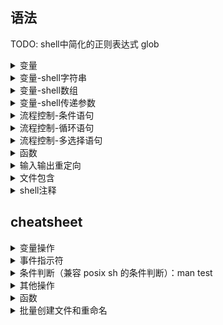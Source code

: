 ## 语法

TODO: shell中简化的正则表达式 glob

<details>
<summary>变量</summary>

## 1. 定义

- 命令只能使用英文字母，数字和下划线，不能以数字开头，不能使用关键字(bash中输入help查看关键字)
- 定义变量时，变量名和等号之间不能有空格

```
var_name="hello,world"
```

## 2. 使用

- 使用一个定义过的变量，只需要再变量名前面加`$`符号即可，如：

  ```
  var_name="hello,world"
  echo $var_name
  ```

- 为变量名加`{}`可以帮助解释器识别变量边界，这是个可选的操作

  ```
  echo ${var_name}
  ```

- 修改变量值时不需要加`$`符号

  ```
  var_name="hello,Mr liu"
  ```

## 3. 只读变量

使用`readonly`命令可将变量定义为只读变量

```
my_url="www.baidu.com"
readonly my_url
my_url="www.google.com"  # error
```

## 4. 删除变量

使用`unset`命令可以删除变量

```
unset my_url
```

## 5. 变量类型

- **局部变量：**

  局部变量再当前脚本或命令中定义，仅在当前shell实例中有效，其他shell启动的程序不能访问局部变量

- **环境变量：**

  所有程序都可以访问环境变量，许多程序靠环境变量保证其正常运行。必要时shell脚本可以定义环境变量

- **shell变量：**

  shell变量是由shell程序设置的特殊变量。shell变量中有一部分是环境变量，有一部分是局部变量，这些变量保证了shell的正常运行

</details>

<details>
<summary>变量-shell字符串</summary>

字符串和数组是shell编程中最常用的两种的数据类型。

## 1. 单引号和双引号

字符串可以用单引号，也可以用双引号。但单引号和双引号的使用有些许不同

### 1.1 单引号

```
str='this is string'
```

单引号的限制：

- 单引号里的任何字符都会原样输出，单引号字符串中的变量是无效的
- 单引号字符串中不能出现单独一个单引号（即使对单引号使用转义符也不行）。但可嵌套成对出现，可以作为拼接字符串使用

```
your_name="runoob"
greeting_2='hello, '$your_name'!'
greeting_3='hello, ${your_name}!'
echo $greeting_2 $greeting_3
```

输出结果：

```
hello, runoob! hello, ${your_name}!
```

### 1.2 双引号

双引号的优点：

- 双引号中的变量自动解析
- 双引号中转义字符自动解析

```
str="hello, i know you are \"$your_name\"!\n"
echo -e $str

str2="hello, "$your_name"!"
str3="hello, $your_name!"
echo $str2 $str3
```

输出结果：

```
hello, i know you are "runoob"!
hello, runoob! hello, runoob!
```

## 2. 获取字符串长度

```
str="abcd"
echo ${#str}  #输出 4
```

## 3. 截取子字符串

```
str="runoob is a great site"
echo ${str:1:4} #从字符串第2个字符开始截取4个字符
```

输出结果：

```
unoo
```

截取子字符串的方法：

- 1. `#` 和 `##` 截取

  `#`、`##` 表示从左边开始删除。一个 `#` 表示从左边开始删除到第一个指定的字符；两个 `##` 表示从左边开始删除到最后一个指定的字符

- 2. `%` 和 `%%` 截取

  `%`、`%%` 表示从左边开始删除。一个 `%` 表示从左边开始删除到第一个指定的字符；两个 `%%` 表示从左边开始删除到最后一个指定的字符

- 3. 指定范围截取

  - `echo $(var:0:5)` 表示从左边第一个字符开始，5表示截取的字符总个数
  - `echo $(var:7)` 表示从左边第8个字符开始，一直到结束
  - `echo $(var:0-7:3)` 表示从右边算起第7个字符开始，3表示截取的字符总个数
  - `echo $(var:0-7)` 表示从右边第7个字符开始，一直到结束

## 4. 查找子字符串


```
str="runoob is a great site"
echo `expr index "$string" io` #输出 4
```

注：反引号包起来的字串被视为命令在终端执行

</details>

<details>
<summary>变量-shell数组</summary>

bash支持一维数组（不支持多维数组），并且没有限定数组大小

数组元素下标从0开始编号，下标可以是整数或算术表达式，其值应大于或等于0

## 1. 定义数组

shell中，用括号表示数组，数组元素用"空格"符号分割开。定义数组的一般形式为：

```
数组名=(值1 值2 ... 值n)
```

例如：

```
array_name=(value0 value1 value2 value3)
```

也可以单独定义数组每个分量：

```
array_name[0]=value0
array_name[1]=value1
array_name[n]=valuen
```

可以不适用连续下标，并且下标的范围没有限制

## 2. 使用数组

使用数组元素值的一般格式是：

```
$数组名[下标]
```

例如：

```
valuen=${array_name[n]}
```

使用`@`符号可以获取数组中的所有元素，例如：

```
echo ${array_name[@]}
```

## 3. 获取数组长度

获取数组长度与获取字符串长度的方法相同，例如：

```
# 取得数组元素的个数
length=${#array_name[@]}
# 或者
length=${#array_name[*]}

# 取得数组单个元素的长度
lengthn=${#array_name[n]}
```

</details>

<details>
<summary>变量-shell传递参数</summary>

## 一、脚本内获取参数

脚本内获取参数的方式是`$n`，n代表一个数字，0为执行的文件名，1为第一个参数，2为第二个参数，以此类推...大于等于10的参数，需要加大括号，如`${10}`

## 二、脚本内与参数相关的其他特殊符号

| 参数处理 | 说明 |
| --- | --- |
| $# | 传递到脚本的参数个数 |
| $* | 以单字符串形式显示所有参数, 同$@ |
| $$ | 脚本运行的当前进程ID号 |
| $! | 后台运行的最后一个进程的ID号 |
| $- | 显示shell使用的当前选项 |
| $? | 显示最后命令的退出状态，0表示没有错误 |

### 1. `$*`和`$@`的区别：

- 相同点：都是引用所有参数
- 不同点：只有再双引号中体现出来。假设再脚本运行时写了三个参数1,2,3，则"*"等价于"1 2 3"(传递了一个参数)，而"@"等价于"1" "2" "3"(传递了三个参数)

执行下面脚本：
```
for i in "$*"; do 
    echo $i
done

for i in "$@"; do
    echo $i
done
```
输出结果如下：
```
1 2 3
1
2
3
```

## 三、实例

脚本：
```
#!/bin/bash

echo "shell传递参数";
echo "执行的文件名：$0";
echo "第一个参数：$1";
echo "第二个参数：$2";
echo "第三个参数：$3";

echo "参数个数：$#";
echo "*输出所有参数：$*";
echo "@输出所有参数：$@";
echo "脚本运行的当前进程ID号：$$";
echo "后台运行的最后一个进程的ID号：$!";
echo "显示shell使用的当前选项：$-";
echo "显示命令的退出状态：$?";
```

执行脚本，得到以下结果：
```
./test.sh arg1 arg2 arg3 arg4

shell传递参数
执行的文件名：./test.sh
第一个参数：arg1
第二个参数：arg2
第三个参数：arg3
参数个数：4
*输出所有参数：arg1 arg2 arg3 arg4
@输出所有参数：arg1 arg2 arg3 arg4
脚本运行的当前进程ID号：11085
后台运行的最后一个进程的ID号：
显示shell使用的当前选项：hB
显示命令的退出状态：0
```

</details>

<details>
<summary>流程控制-条件语句</summary>

### 1. if

```
if condition
then 
    command
    command
fi
```

写成一行：

```
if [ condition ]; then command; command; fi;
```

### 2. if-else

```
if condition
then 
    command
    command
else
    command
fi
```

### 3. if-elif-else

```
if condition
then 
    command
    command
elif condition
then
    command
    command
else
    command
fi
```

</details>

<details>
<summary>流程控制-循环语句</summary>

### 1. for

```
for var in item1 item2 ... itemN
do 
    command
    command
done
```

写成一行：

```
for var in item1 item2 ... itemN; do command; command; done;
```

### 2. while

```
while condition
do 
    command
    command
done
```

### 3. until

util循环执行一系列命令直到条件为true时停止

```
until condition
do 
    command
    command
done
```

### 4. break和continue

break命令跳出所有循环

continue命令仅仅跳出当前循环


</details>

<details>
<summary>流程控制-多选择语句</summary>

### 1. case

```
case 值 in
模式1)
    command
    command
    ;;
模式2)
    command
    command
    ;;
esac
```

例：下面脚本提示输入1到4，与每一种模式进行匹配：

```
echo '输入1到4之间的数字：'
echo '你输入的数字为：'
read aNum
case $aNum in
    1) echo '你选择了 1'
    ;;
    2) echo '你选择了 2'
    ;;
    3) echo '你选择了 3'
    ;;
    4) echo '你选择了 4'
    ;;
    *) echo '你没有输入1到4之间的数字'
    ;;
esac
```

</details>

<details>
<summary>函数</summary>

## 一、定义

shell中函数定义格式如下：
```
[ function ] funname [()]
{
    action;

    [return int;]
}
```

说明：
- 可以使用关键词`function fun()`定义，也可以直接`fun()`定义，不带任何参数
- 参数返回：可以显式加`return`返回；如果不加，将以最后一条命令运行结果作为返回值。`return`后跟数值n(0~255)
- 所有函数在使用前必须定义。必须将函数放在脚本开始部分，直至shell解释器首次发现它时，才可以使用

## 二、参数

函数参数的使用和shell脚本参数的使用相同，见[shell传递参数](shell_passing_arg.md)

## 三、实例

```
funWithReturn(){
    echo "hello, world"
    return 0
}

funWithParam(){
    echo "第一个参数为 $1 "
    echo "第二个参数为 $2 "
    echo "第十个参数为 ${10} "
    echo "第十一个参数为 ${11} "
    echo "参数共有 $# 个"
    echo "作为一个字符串输出所有参数 $* "
}

funWithReturn 
echo "funWithReturn命令的结果为 $? "

funWithParam 1 2 3 4 5 6 7 8 9 34 73
```

输出：

```
hello, world
funWithReturn命令的结果为 0
第一个参数为 1
第二个参数为 2
第十个参数为 34
第十一个参数为 73
参数共有 11 个
作为一个字符串输出所有参数 1 2 3 4 5 6 7 8 9 34 73
```

</details>

<details>
<summary>输入输出重定向</summary>

| 命令 | 说明 | 举例 |
| --- | --- | --- |
| command > file | 输出重定向到file | who > user |
| command < file | 输入重定向到file | wc -l user |
| command >> file | 输出追加到file末尾 | echo "end of file" > user |
| n > file | 将文件描述符为n的文件重定向到file | command 2 > file |
| n >> file | 将文件描述符为n的文件追加的方式重定向到file | command 2 >> file |
| n >& m | 将输出文件m和n合并 | command > file 2>&1 标准输出和标准错误合并重定向到file |
| n <& m | 将输入文件m和n合并 |  |
| << tag | 将开始标记tag和结束标记tag之间的内容作为输入 |  |

linux下，每个命令运行时都会打开三个文件：
- 标准输入文件(stdin)：stdin文件描述符为0
- 标准输出文件(stdout)：stdout文件描述符为1
- 标准错误文件(stderr)：stderr文件描述符为2

## Here Document

`Here Document`是shell中一种特殊的重定向方式。用来将输入重定向到一个交互式shell脚本或程序，其基本形式如下：
```
command << delimiter
    document
delimiter
```

**Note:**
- 结尾的delimiter一定要顶格写，前面不能有任何字符，后面也不能有任何字符，包括空格和tab

示例：
```
wc -l << EOF
    欢迎学习
    shell
    哈哈哈！
EOF
```

## `/dev/null`文件

`/dev/null`是一个特殊文件，写入到它的内容都会被丢弃；如果尝试从该文件读取内容，那么什么也读不到

```
command > /dev/null  # 将输出重定向到/dev/null
command > /dev/null 2>&1  # 丢弃stdout和stderr
```

</details>

<details>
<summary>文件包含</summary>

shell也可以包含外部脚本，这样可以很方便的封装一些公用代码

两种方式：
```
. filename
或
source filename
```

## 实例

test1.sh:
```
url="www.baidu.com"
```

test2.sh:
```
#!/bin/bash

. ./test1.sh
# 或 source ./test1.sh

echo "url=$url"
```

**Note:**
> 被包含的文件可以没有可执行权限

</details>

<details>
<summary>shell注释</summary>

## 1. 单行注释

以`#`开头的行是注释

开发过程中，如果遇到大段的代码需要临时注释起来，可以讲这段临时代码封装为函数

## 2. 多行注释

```
:<<EOF
注释内容...
注释内容...
注释内容...
EOF
```

EOF还可以使用其他符号：

```
:<<'
注释内容...
注释内容...
注释内容...
'

:<<!
注释内容...
注释内容...
注释内容...
!
```
</details>

## cheatsheet

<details>
<summary>变量操作</summary>

| 命令 | 说明 |
| --- | --- |
| `varname=value           `| 定义变量 |
| varname=value command     | 定义子进程变量并执行子进程 |
| echo $varname             | 查看变量内容 |
| echo $$                   | 查看当前 shell 的进程号 |
| echo $!                   | 查看最近调用的后台任务进程号 |
| echo $?                   | 查看最近一条命令的返回码 |
| export VARNAME=value      | 设置环境变量（将会影响到子进程） |
| <code>array[0]=valA <br /> array[1]=valB <br /> array[2]=valC</code> | 定义数组 |
| array=([0]=valA [1]=valB [2]=valC)   | 另一种方式 |
| array=(valA valB valC)               | 另一种方式 |
| ${array[i]}               | 取得数组中的元素 |
| ${#array[@]}              | 取得数组的长度 |
| ${#array[i]}              | 取得数组中某个变量的长度 |
| declare -a                | 查看所有数组 |
| declare -f                | 查看所有函数 |
| declare -F                | 查看所有函数，仅显示函数名 |
| declare -i                | 查看所有整数 |
| declare -r                | 查看所有只读变量 |
| declare -x                | 查看所有被导出成环境变量的东西 |
| declare -p varname        | 输出变量是怎么定义的（类型+值） |
| ${varname:-word}          | 如果变量不为空则返回变量，否则返回 word |
| ${varname:=word}          | 如果变量不为空则返回变量，否则赋值成 word 并返回 |
| ${varname:?message}       | 如果变量不为空则返回变量，否则打印错误信息并退出 |
| ${varname:+word}          | 如果变量不为空则返回 word，否则返回 null |
| ${varname:offset:len}     | 取得字符串的子字符串 |
| ${variable#pattern}       | 如果变量头部匹配 pattern，则删除最小匹配部分返回剩下的 |
| ${variable##pattern}      | 如果变量头部匹配 pattern，则删除最大匹配部分返回剩下的 |
| ${variable%pattern}       | 如果变量尾部匹配 pattern，则删除最小匹配部分返回剩下的 |
| ${variable%%pattern}      | 如果变量尾部匹配 pattern，则删除最大匹配部分返回剩下的 |
| ${variable/pattern/str}   | 将变量中第一个匹配 pattern 的替换成 str，并返回 |
| ${variable//pattern/str}  | 将变量中所有匹配 pattern 的地方替换成 str 并返回 |
| ${#varname}               | 返回字符串长度 |
| *(patternlist)            | 零次或者多次匹配 |
| +(patternlist)            | 一次或者多次匹配 |
| ?(patternlist)            | 零次或者一次匹配 |
| @(patternlist)            | 单词匹配 |
| !(patternlist)            | 不匹配 |
| array=($text)             | 按空格分隔 text 成数组，并赋值给变量 |
| IFS="/" array=($text)     | 按斜杆分隔字符串 text 成数组，并赋值给变量 |
| text="${array[*]}"        | 用空格链接数组并赋值给变量 |
| text=$(IFS=/; echo "${array[*]}")  | 用斜杠链接数组并赋值给变量 |
| A=( foo bar "a  b c" 42 ) | 数组定义 |
| B=("${A[@]:1:2}")         | 数组切片：B=( bar "a  b c" ) |
| C=("${A[@]:1}")           | 数组切片：C=( bar "a  b c" 42 ) |
| echo "${B[@]}"            | bar a  b c |
| echo "${B[1]}"            | a  b c |
| echo "${C[@]}"            | bar a  b c 42 |
| echo "${C[@]: -2:2}"      | a  b c 42  减号前的空格是必须的 |
| $(UNIX command)           | 运行命令，并将标准输出内容捕获并返回 |
| varname=$(id -u user)     | 将用户名为 user 的 uid 赋值给 varname 变量 |
| num=$(expr 1 + 2)         | 兼容 posix sh 的计算，使用 expr 命令计算结果 |
| num=$(expr $num + 1)      | 数字自增 |
| expr 2 \* \( 2 + 3 \)     | 兼容 posix sh 的复杂计算，输出 10 |
| num=$((1 + 2))            | 计算 1+2 赋值给 num，使用 bash 独有的 $((..)) 计算 |
| num=$(($num + 1))         | 变量递增 |
| num=$((num + 1))          | 变量递增，双括号内的 $ 可以省略 |
| num=$((1 + (2 + 3) * 2))  | 复杂计算 |

</details>


<details>
<summary>事件指示符</summary>

| 命令 | 说明 |
| --- | --- |
| !!                  | 上一条命令 |
| !^                  | 上一条命令的第一个单词 |
| !:n                 | 上一条命令的第n个单词 |
| !:n-$               | 上一条命令的第n个单词到最后一个单词 |
| !$                  | 上一条命令的最后一个单词 |
| !-n:$               | 上n条命令的最后一个单词 |
| !string             | 最近一条包含string的命令 |
| !^string1^string2   | 最近一条包含string1的命令, 快速替换string1为string2 |
| !#                  | 本条命令之前所有的输入内容 |
| !#:n                | 本条命令之前的第n个单词, 快速备份cp /etc/passwd !#:1.bak |

</details>

<details>
<summary>条件判断（兼容 posix sh 的条件判断）：man test</summary>

| 命令 | 说明 |
| --- | --- |
| statement1 && statement2  | and 操作符 |
| <code>statement1 \|\| statement2</code>  | or 操作符 |
| exp1 -a exp2              | exp1 和 exp2 同时为真时返回真（POSIX XSI扩展） |
| exp1 -o exp2              | exp1 和 exp2 有一个为真就返回真（POSIX XSI扩展） |
| ( expression )            | 如果 expression 为真时返回真，输入注意括号前反斜杆 |
| ! expression              | 如果 expression 为假那返回真 |
| str1 = str2               | 判断字符串相等，如 [ "$x" = "$y" ] && echo yes |
| str1 != str2              | 判断字符串不等，如 [ "$x" != "$y" ] && echo yes |
| str1 < str2               | 字符串小于，如 [ "$x" \< "$y" ] && echo yes |
| str2 > str2               | 字符串大于，注意 < 或 > 是字面量，输入时要加反斜杆 |
| -n str1                   | 判断字符串不为空（长度大于零） |
| -z str1                   | 判断字符串为空（长度等于零） |
| -a file                   | 判断文件存在，如 [ -a /tmp/abc ] && echo "exists" |
| -d file                   | 判断文件存在，且该文件是一个目录 |
| -e file                   | 判断文件存在，和 -a 等价 |
| -f file                   | 判断文件存在，且该文件是一个普通文件（非目录等） |
| -r file                   | 判断文件存在，且可读 |
| -s file                   | 判断文件存在，且尺寸大于0 |
| -w file                   | 判断文件存在，且可写 |
| -x file                   | 判断文件存在，且执行 |
| -N file                   | 文件上次修改过后还没有读取过 |
| -O file                   | 文件存在且属于当前用户 |
| -G file                   | 文件存在且匹配你的用户组 |
| file1 -nt file2           | 文件1 比 文件2 新 |
| file1 -ot file2           | 文件1 比 文件2 旧 |
| num1 -eq num2             | 数字判断：num1 == num2 |
| num1 -ne num2             | 数字判断：num1 != num2 |
| num1 -lt num2             | 数字判断：num1 < num2 |
| num1 -le num2             | 数字判断：num1 <= num2 |
| num1 -gt num2             | 数字判断：num1 > num2 |
| num1 -ge num2             | 数字判断：num1 >= num2 |

</details>

<details>
<summary>其他操作</summary>

| 命令 | 说明 | 备注 |
| --- | --- | --- |
| **环境变量** |  |  |
| **算术运算符** |  |  |
| `+` | 加法 | \`expr a + b\` |
| `-` | 减法 | \`expr a - b\` |
| `*` | 乘法 | \`expr a * b\` |
| `%` | 取余 | \`expr a % b\` |
| `=` | 赋值 | a=$b 将变量b的值赋给a |
| `==` | 相等 | [ $a == $b ] 比较a和b两个的值 |
| `!=` | 不相等 | [ $a != $b ] 比较a和b两个的值 |
| **关系运算符** | | |
| `-eq` | 检测两个数是否相等 | [ $a -eq $b ] |
| `-ne` | 检测两个数是否不相等 | [ $a -ne $b ] |
| `-gt` | 检测左边的数是否大于右边的 | [ $a -gt $b ] |
| `-lt` | 检测左边的数是否小于右边的 | [ $a -lt $b ] |
| `-ge` | 检测左边的数是否大于等于右边的 | [ $a -ge $b ] |
| `-le` | 检测左边的数是否小于等于右边的 | [ $a -le $b ] |
| **布尔运算符** |  |  |
| `!` | 非运算 | [ ! false ] 返回true |
| `-o` | 或运算 | [ $a -lt 20 -o $b -gt 100 ] |
| `-a` | 与运算 | [ $a -lt 20 -a $b -gt 100 ] |
| **逻辑运算符** |  |  |
| `&&` | AND | [ $a -lt 100 && $b -gt 100 ] |
| <code>\|\|</code> | OR | [ $a -lt 100 \|\| $b -gt 100 ] |
| **字符串运算符** |  |  |
| `=` | 检测两个字符串是否相等 | [ $a = $b $a == $b可以表达同样的效果 ] |
| `!=` | 检测两个字符串是否不相等 | [ $a != $b ] |
| `str1 > str2` | str1排列在str2之后 | "<"号需要用引号引起来或者用反斜杠转义，否则会被解释为重定向操作符 |
| `str1 < str2` | str1排列在str2之前 | ">"号需要用引号引起来或者用反斜杠转义，否则会被解释为重定向操作符 |
| `-z` | 检测字符串长度是否为0 | [ -z $a ] | 
| `-n` | 检测字符串长度大于零 | [ -n $a ] |
| `$` | 检测字符串是否为空，不为空返回true | [ $a ]返回true |
| **测试文件表达式** |  |  |
| `file1 -ef file2` | file1和file2拥有相同的索引号(硬链接链接的两个文件) |  |
| `file1 -nt file2` | file1新于file2 |  |
| `file1 -ot file2` | file1早于file2 |  |
| `-b file` | file存在并且是一个块设备文件 |  |
| `-c file` | file存在并且是一个字符设备文件 |  |
| `-d file` | file存在并且是一个目录 |  |
| `-e file` | file存在|  |
| `-f file` | file存在并且是一个普通文件 |  |
| `-g file` | file存在并且设置了组ID |  |
| `-G file` | file存在并且由有效组ID拥有 |  |
| `-k file` | file存在并且设置了"sticky bit" |  |
| `-L file` | file存在并且是一个符号链接 |  |
| `-O file` | file存在并且由有效用户ID拥有 |  |
| `-p file` | file存在并且是一个命令管道 |  |
| `-r file` | file存在并且并且可读 |  |
| `-s file` | file存在且其长度大于零 |  |
| `-S file` | file存在并且是一个网络socket |  |
| `-t fd` | fd是一个定向到终端/从终端定向的文件描述符 | 可以被用来决定是否重定向了标准输入/输出错误 |
| `-u file` | file存在并且设置了setuid位 |  |
| `-w file` | file存在并且可写（有效用户拥有可写权限）|  |
| `-x file` | file存在并且可执行（有效用户有执行/搜索权限）|  |

</details>


<details>
<summary>函数</summary>

# 定义一个新函数
```
function myfunc() {
    # $1 代表第一个参数，$N 代表第 N 个参数
    # $# 代表参数个数
    # $0 代表被调用者自身的名字
    # $@ 代表所有参数，类型是个数组，想传递所有参数给其他命令用 cmd "$@" 
    # $* 空格链接起来的所有参数，类型是字符串
    {shell commands ...}
}
```

myfunc                    # 调用函数 myfunc 
myfunc arg1 arg2 arg3     # 带参数的函数调用
myfunc "$@"               # 将所有参数传递给函数
myfunc "${array[@]}"      # 将一个数组当作多个参数传递给函数
shift                     # 参数左移

unset -f myfunc           # 删除函数
declare -f                # 列出函数定义
</details>

<details>
<summary>批量创建文件和重命名</summary>

[批量创建文件并重新命名](https://blog.csdn.net/taiyang1987912/article/details/39934055)

## BASH 调试技巧

[BASH调试技巧](https://www.cnblogs.com/wish123/p/5525667.html)

</details>
